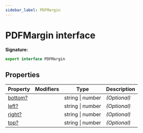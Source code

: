 ```yaml
---
sidebar_label: PDFMargin
---
```

# PDFMargin interface


**Signature:**

```typescript
export interface PDFMargin 
```

## Properties

|  Property | Modifiers | Type | Description |
|  --- | --- | --- | --- |
|  [bottom?](./puppeteer.pdfmargin.bottom.md) |  | string \| number | <i>(Optional)</i> |
|  [left?](./puppeteer.pdfmargin.left.md) |  | string \| number | <i>(Optional)</i> |
|  [right?](./puppeteer.pdfmargin.right.md) |  | string \| number | <i>(Optional)</i> |
|  [top?](./puppeteer.pdfmargin.top.md) |  | string \| number | <i>(Optional)</i> |

